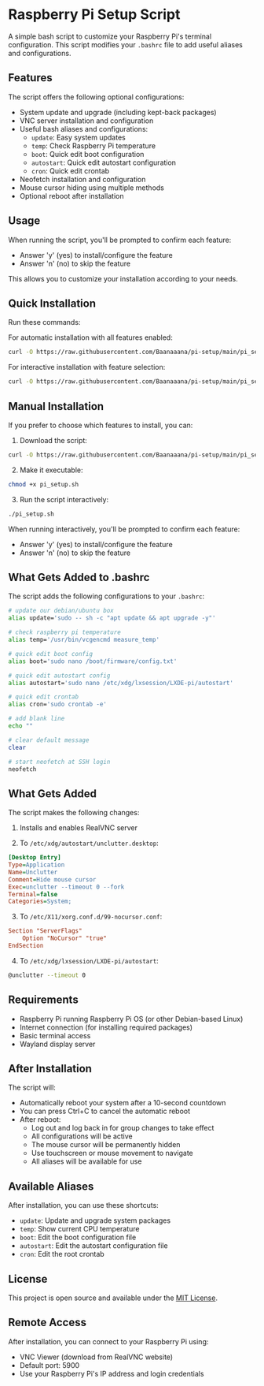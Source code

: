 # Raspberry Pi Setup Script

A simple bash script to customize your Raspberry Pi's terminal configuration. This script modifies your `.bashrc` file to add useful aliases and configurations.

## Features

The script offers the following optional configurations:
- System update and upgrade (including kept-back packages)
- VNC server installation and configuration
- Useful bash aliases and configurations:
  - `update`: Easy system updates
  - `temp`: Check Raspberry Pi temperature
  - `boot`: Quick edit boot configuration
  - `autostart`: Quick edit autostart configuration
  - `cron`: Quick edit crontab
- Neofetch installation and configuration
- Mouse cursor hiding using multiple methods
- Optional reboot after installation

## Usage

When running the script, you'll be prompted to confirm each feature:
- Answer 'y' (yes) to install/configure the feature
- Answer 'n' (no) to skip the feature

This allows you to customize your installation according to your needs.

## Quick Installation

Run these commands:

For automatic installation with all features enabled:
```bash
curl -O https://raw.githubusercontent.com/Baanaaana/pi-setup/main/pi_setup.sh && chmod +x pi_setup.sh && ./pi_setup.sh
```

For interactive installation with feature selection:
```bash
curl -O https://raw.githubusercontent.com/Baanaaana/pi-setup/main/pi_setup.sh && chmod +x pi_setup.sh && ./pi_setup.sh --interactive
```

## Manual Installation

If you prefer to choose which features to install, you can:

1. Download the script:

```bash
curl -O https://raw.githubusercontent.com/Baanaaana/pi-setup/main/pi_setup.sh
```

2. Make it executable:

```bash
chmod +x pi_setup.sh
```

3. Run the script interactively:

```bash
./pi_setup.sh
```

When running interactively, you'll be prompted to confirm each feature:
- Answer 'y' (yes) to install/configure the feature
- Answer 'n' (no) to skip the feature

## What Gets Added to .bashrc

The script adds the following configurations to your `.bashrc`:

```bash
# update our debian/ubuntu box
alias update='sudo -- sh -c "apt update && apt upgrade -y"'

# check raspberry pi temperature
alias temp='/usr/bin/vcgencmd measure_temp'

# quick edit boot config
alias boot='sudo nano /boot/firmware/config.txt'

# quick edit autostart config
alias autostart='sudo nano /etc/xdg/lxsession/LXDE-pi/autostart'

# quick edit crontab
alias cron='sudo crontab -e'

# add blank line
echo ""

# clear default message
clear

# start neofetch at SSH login
neofetch
```

## What Gets Added

The script makes the following changes:

1. Installs and enables RealVNC server

2. To `/etc/xdg/autostart/unclutter.desktop`:

```ini
[Desktop Entry]
Type=Application
Name=Unclutter
Comment=Hide mouse cursor
Exec=unclutter --timeout 0 --fork
Terminal=false
Categories=System;
```

3. To `/etc/X11/xorg.conf.d/99-nocursor.conf`:

```conf
Section "ServerFlags"
    Option "NoCursor" "true"
EndSection
```

4. To `/etc/xdg/lxsession/LXDE-pi/autostart`:

```bash
@unclutter --timeout 0
```

## Requirements

- Raspberry Pi running Raspberry Pi OS (or other Debian-based Linux)
- Internet connection (for installing required packages)
- Basic terminal access
- Wayland display server

## After Installation

The script will:
- Automatically reboot your system after a 10-second countdown
- You can press Ctrl+C to cancel the automatic reboot
- After reboot:
  - Log out and log back in for group changes to take effect
  - All configurations will be active
  - The mouse cursor will be permanently hidden
  - Use touchscreen or mouse movement to navigate
  - All aliases will be available for use

## Available Aliases

After installation, you can use these shortcuts:
- `update`: Update and upgrade system packages
- `temp`: Show current CPU temperature
- `boot`: Edit the boot configuration file
- `autostart`: Edit the autostart configuration file
- `cron`: Edit the root crontab

## License

This project is open source and available under the [MIT License](LICENSE).

## Remote Access

After installation, you can connect to your Raspberry Pi using:
- VNC Viewer (download from RealVNC website)
- Default port: 5900
- Use your Raspberry Pi's IP address and login credentials
